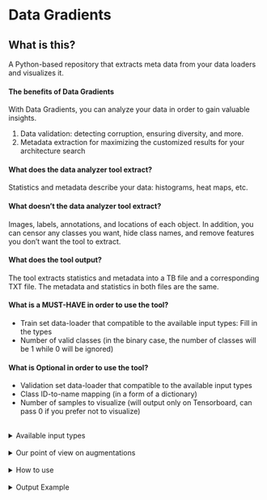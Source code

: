# Data Gradients
## What is this?
A Python-based repository that extracts meta data from your data loaders and visualizes it.
#### The benefits of Data Gradients
With Data Gradients, you can analyze your data in order to gain valuable insights.
1. Data validation: detecting corruption, ensuring diversity, and more.
2. Metadata extraction for maximizing the customized results for your architecture search

#### What does the data analyzer tool extract?
Statistics and metadata describe your data: histograms, heat maps, etc.

#### What doesn’t the data analyzer tool extract?
Images, labels, annotations, and locations of each object.
In addition, you can censor any classes you want, hide class names, and remove features you don’t want the tool to extract.

#### What does the tool output?
The tool extracts statistics and metadata into a TB file and a corresponding TXT file. The metadata and statistics in both files are the same.

#### What is a MUST-HAVE in order to use the tool?

* Train set data-loader that compatible to the available input types: Fill in the types
* Number of valid classes (in the binary case, the number of classes will be 1 while 0 will be ignored)

#### What is Optional in order to use the tool?

* Validation set data-loader that compatible to the available input types
* Class ID-to-name mapping (in a form of a dictionary)
* Number of samples to visualize (will output only on Tensorboard, can pass 0 if you prefer not to visualize)

<br>


<details>
    <summary> Available input types     </summary>



### Iterables
Python iterables objects implement the `next()` method for getting next object from iterator.
<br>
Can be ``torch.dataloader``, but not must.

### Images & Labels Objects
We support various of types for handling images or labels:
* `torch.Tensor`
* `numpy.ndarray`
* `PIL.Image`
* `Python Dictionary` (See [Python Dictionary Handling](#Python dictionary handling]))

<br>
<pre>
<details>
<summary>My dataset returns dictionary</summary>

```python
def __getitem__(...):
    return {'my_images': images: torch.Tensor,
            'my_labels': labels: numpy.ndarray,
            'my_extras': extras: List[str]
            }
```
OR
```python
def __getitem__(...):
    return images: torch.Tensor, {'my_labels': labels, 'my_other_labels': other_labels, 'labels_paths': labels_paths}
```
OR
```python
def __getitem__(...):
    return {'bgr_images': bgr_images, 'grayscale_images': grayscale_images}, labels: torch.Tensor
```
#### Python dictionary handling
As for the python dictionary, because of the various ways of getting
an item out of it, we will activate an interactive small utility
for extracting the right object out of the dictionary. This tool will map all the 
objects that this dictionary holds, and will ask you to choose which one is
the right one, either for "images" or for "labels".

Example:
```yaml
{
     all_labels: {
          not_good_torch_labels: Tensor ⓪,
          not_good_np_labels: ndarray ①,
          good_torch_labels: Tensor ②
     },
     something_other_then_labels: ndarray ③
}

prompt >> which one of the yellow items is your required data?
user input >> 2
```

</details>
</pre>
<br>
<pre>
<details>
<summary> My dataset returns a tuple</summary>

```python
def __getitem__(...):
    return images, labels
```
</details>
</pre>
<br>
<pre>
<details>

<summary> My dataset requires custom support </summary>

In that case, you can pass the manager a Callable (lambda or function), which handles images and labels separately.

```python
def images_extractor(x):
    x = x['images']['bgr_images']
    x /= 255.
    return x

labels_extractor = lambda x: (x['labels']['masks'] / 255.)

da = SegmentationAnalysisManager(
    train_data=train_loader,
    val_data=val_loader,
    images_extractor=images_extractor,
    labels_extarctor=labels_extractor)
```
</details>
</pre>

<br>


</details>

<br>
<details>
<summary>
Our point of view on augmentations
</summary>
<br>
There are different benefits to using this tool with or without data augmentations.
Using augmented data will allow us to see the model’s point of view of the data, which will be more realistic when finding problems with the training data.
Raw data, on the other hand, could provide stronger validation for data aggregation, labeling, and diversity.
There are advantages to both options, but as this tool is designed to optimize and customize the architecture for your data, we need to see what the model will see during training.

</details>

<br>
<details>
    <summary>How to use</summary>




### 1. Install data-gradients

```bash
pip install data_gradients-X.Y.Z-py3-none-any.whl
```
### 2. Install requirements

```bash
pip install -r requirements.txt 
```
### 3. Run analysis manager

```python
from torch.utils.data import DataLoader
from torchvision.transforms import CenterCrop, ToTensor, Compose

from src import SegmentationAnalysisManager
from data.bdd_dataset import BDDDataset

# Create torch DataSet
train_dataset = BDDDataset(data_folder="src/data_gradients/example_dataset/bdd_example", split='train', transform=Compose([ToTensor()]))
val_dataset = BDDDataset(data_folder="src/data_gradients/example_dataset/bdd_example", split='val', transform=Compose([ToTensor()]))

# Create torch DataLoader
train_loader = DataLoader(train_dataset, batch_size=8)
val_loader = DataLoader(val_dataset, batch_size=8)

da = SegmentationAnalysisManager(train_data=train_loader,
                                 val_data=val_loader,
                                 num_classes=BDDDataset.NUM_CLASSES)

da.run()


```
### 4. After progress is finished, view results through tensorboard

```bash
tensorboard --logdir=logs --bind_all
```
Click on link and view results:

``TensorBoard 2.11.0 at http://localhost:6007/ (Press CTRL+C to quit)``

</details>
<br>

<details>
<summary>
Output Example
</summary>

![Example output 1](data/example_outputs/output_example1.png)

![Example output 2](data/example_outputs/output_example2.png)

![Example output 3](data/example_outputs/output_example3.png)

</details>
